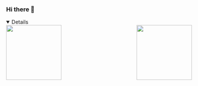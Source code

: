 ### Hi there 👋

<!--
**anDoer/anDoer** is a ✨ _special_ ✨ repository because its `README.md` (this file) appears on your GitHub profile.

Here are some ideas to get you started:

- 🔭 I’m currently working on ...
- 🌱 I’m currently learning ...
- 👯 I’m looking to collaborate on ...
- 🤔 I’m looking for help with ...
- 💬 Ask me about ...
- 📫 How to reach me: ...
- 😄 Pronouns: ...
- ⚡ Fun fact: ...
-->
<details open>
  <img align="left" src="https://github-readme-stats.vercel.app/api?username=anDoer&count_private=true&show_icons=true&theme=nord" height="150"/>

  <img align="right" src="https://github-readme-stats.vercel.app/api/top-langs/?username=anDoer&layout=compact&theme=nord" height="150"/>
</details>

